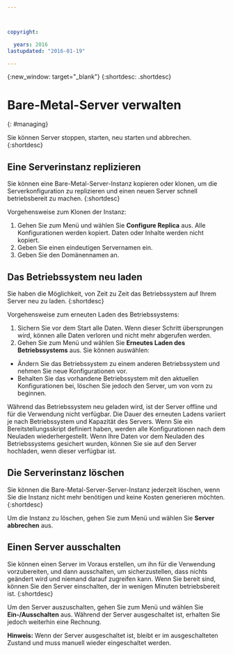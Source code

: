```yaml
---



copyright:

  years: 2016
lastupdated: "2016-01-19"

---
```


{:new_window: target="_blank"}
{:shortdesc: .shortdesc}

# Bare-Metal-Server verwalten
{: #managing}


Sie können Server stoppen, starten, neu starten und abbrechen.
{:shortdesc}

## Eine Serverinstanz replizieren
Sie können eine Bare-Metal-Server-Instanz kopieren oder klonen, um die Serverkonfiguration zu replizieren und einen neuen Server schnell betriebsbereit zu machen.
{:shortdesc}

Vorgehensweise zum Klonen der Instanz:
 1. Gehen Sie zum Menü und wählen Sie **Configure Replica** aus. Alle Konfigurationen werden kopiert. Daten oder Inhalte werden nicht kopiert.
 2. Geben Sie einen eindeutigen Servernamen ein.
 3. Geben Sie den Domänennamen an.

## Das Betriebssystem neu laden
Sie haben die Möglichkeit, von Zeit zu Zeit das Betriebssystem auf Ihrem Server neu zu laden.
{:shortdesc}

Vorgehensweise zum erneuten Laden des Betriebssystems:
 1. Sichern Sie vor dem Start alle Daten. Wenn dieser Schritt übersprungen wird, können alle Daten verloren und nicht mehr abgerufen werden.
 2. Gehen Sie zum Menü und wählen Sie **Erneutes Laden des Betriebssystems** aus. Sie können auswählen:
  * Ändern Sie das Betriebssystem zu einem anderen Betriebssystem und nehmen Sie neue Konfigurationen vor. 
  * Behalten Sie das vorhandene Betriebssystem mit den aktuellen Konfigurationen bei, löschen Sie jedoch den Server, um von vorn zu beginnen. 

Während das Betriebssystem neu geladen wird, ist der Server offline und für die Verwendung nicht verfügbar. Die Dauer des erneuten Ladens variiert je nach Betriebssystem und Kapazität des Servers. Wenn Sie ein Bereitstellungsskript definiert haben, werden alle Konfigurationen nach dem Neuladen wiederhergestellt. Wenn Ihre Daten vor dem Neuladen des Betriebssystems gesichert wurden, können Sie sie auf den Server hochladen, wenn dieser verfügbar ist.

## Die Serverinstanz löschen
Sie können die Bare-Metal-Server-Server-Instanz jederzeit löschen, wenn Sie die Instanz nicht mehr benötigen und keine Kosten generieren möchten.
{:shortdesc}

Um die Instanz zu löschen, gehen Sie zum Menü und wählen Sie **Server abbrechen** aus.

## Einen Server ausschalten
Sie können einen Server im Voraus erstellen, um ihn für die Verwendung vorzubereiten, und dann ausschalten, um sicherzustellen, dass nichts geändert wird und niemand darauf zugreifen kann. Wenn Sie bereit sind, können Sie den Server einschalten, der in wenigen Minuten betriebsbereit ist.
{:shortdesc}

Um den Server auszuschalten, gehen Sie zum Menü und wählen Sie **Ein-/Ausschalten** aus. Während der Server ausgeschaltet ist, erhalten Sie jedoch weiterhin eine Rechnung.

**Hinweis:** Wenn der Server ausgeschaltet ist, bleibt er im ausgeschalteten Zustand und muss manuell wieder eingeschaltet werden.
